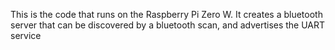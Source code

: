 This is the code that runs on the Raspberry Pi Zero W. It creates a bluetooth server that 
can be discovered by a bluetooth scan, and advertises the UART service


